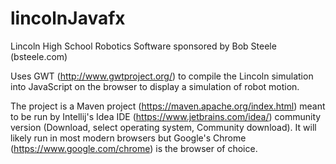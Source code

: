 # lincolnJavafx
Lincoln High School Robotics Software sponsored by Bob Steele (bsteele.com)

Uses GWT (http://www.gwtproject.org/) to compile the Lincoln simulation into JavaScript on the browser to display a simulation of robot motion.

The project is a Maven project (https://maven.apache.org/index.html) meant to be run by Intellij's Idea IDE (https://www.jetbrains.com/idea/)
community version (Download, select operating system, Community download).  It will likely run in most modern browsers but
Google's Chrome (https://www.google.com/chrome) is the browser of choice.

